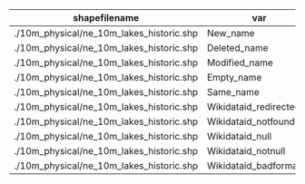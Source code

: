 shapefilename                             |  var                     |  value
------------------------------------------|--------------------------|-------
./10m_physical/ne_10m_lakes_historic.shp  |  New_name                |  1
./10m_physical/ne_10m_lakes_historic.shp  |  Deleted_name            |  0
./10m_physical/ne_10m_lakes_historic.shp  |  Modified_name           |  0
./10m_physical/ne_10m_lakes_historic.shp  |  Empty_name              |  7
./10m_physical/ne_10m_lakes_historic.shp  |  Same_name               |  55
./10m_physical/ne_10m_lakes_historic.shp  |  Wikidataid_redirected   |  0
./10m_physical/ne_10m_lakes_historic.shp  |  Wikidataid_notfound     |  0
./10m_physical/ne_10m_lakes_historic.shp  |  Wikidataid_null         |  0
./10m_physical/ne_10m_lakes_historic.shp  |  Wikidataid_notnull      |  3
./10m_physical/ne_10m_lakes_historic.shp  |  Wikidataid_badformated  |  0
